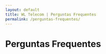 ```yaml
---
layout: default
title: WL Telecom | Perguntas Frequentes
permalink: /perguntas-frequentes/
---
```

<main class="main">
    <div class="container">
        <div class="row">
                <h1>Perguntas Frequentes</h1>
        </div>
    </div>
</main>